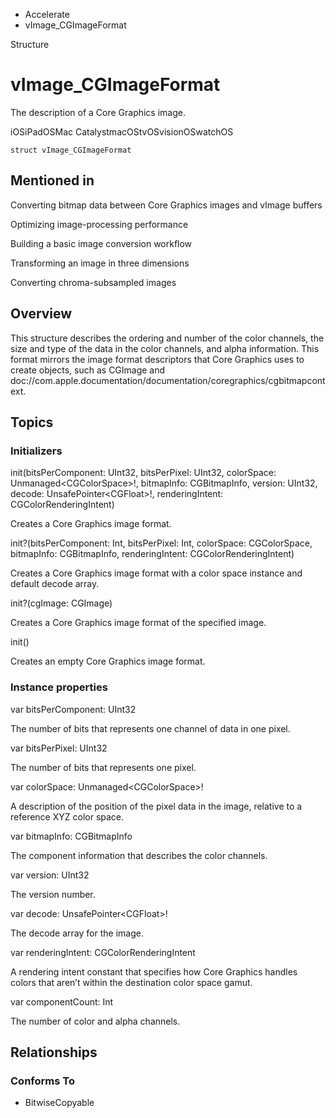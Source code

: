 

- Accelerate
-  vImage_CGImageFormat 

Structure

# vImage_CGImageFormat

The description of a Core Graphics image.

iOSiPadOSMac CatalystmacOStvOSvisionOSwatchOS

``` source
struct vImage_CGImageFormat
```

## Mentioned in 

Converting bitmap data between Core Graphics images and vImage buffers

Optimizing image-processing performance

Building a basic image conversion workflow

Transforming an image in three dimensions

Converting chroma-subsampled images

## Overview

This structure describes the ordering and number of the color channels, the size and type of the data in the color channels, and alpha information. This format mirrors the image format descriptors that Core Graphics uses to create objects, such as CGImage and doc://com.apple.documentation/documentation/coregraphics/cgbitmapcontext.

## Topics

### Initializers

init(bitsPerComponent: UInt32, bitsPerPixel: UInt32, colorSpace: Unmanaged&lt;CGColorSpace>!, bitmapInfo: CGBitmapInfo, version: UInt32, decode: UnsafePointer&lt;CGFloat>!, renderingIntent: CGColorRenderingIntent)

Creates a Core Graphics image format.

init?(bitsPerComponent: Int, bitsPerPixel: Int, colorSpace: CGColorSpace, bitmapInfo: CGBitmapInfo, renderingIntent: CGColorRenderingIntent)

Creates a Core Graphics image format with a color space instance and default decode array.

init?(cgImage: CGImage)

Creates a Core Graphics image format of the specified image.

init()

Creates an empty Core Graphics image format.

### Instance properties

var bitsPerComponent: UInt32

The number of bits that represents one channel of data in one pixel.

var bitsPerPixel: UInt32

The number of bits that represents one pixel.

var colorSpace: Unmanaged&lt;CGColorSpace>!

A description of the position of the pixel data in the image, relative to a reference XYZ color space.

var bitmapInfo: CGBitmapInfo

The component information that describes the color channels.

var version: UInt32

The version number.

var decode: UnsafePointer&lt;CGFloat>!

The decode array for the image.

var renderingIntent: CGColorRenderingIntent

A rendering intent constant that specifies how Core Graphics handles colors that aren’t within the destination color space gamut.

var componentCount: Int

The number of color and alpha channels.

## Relationships

### Conforms To

- BitwiseCopyable

